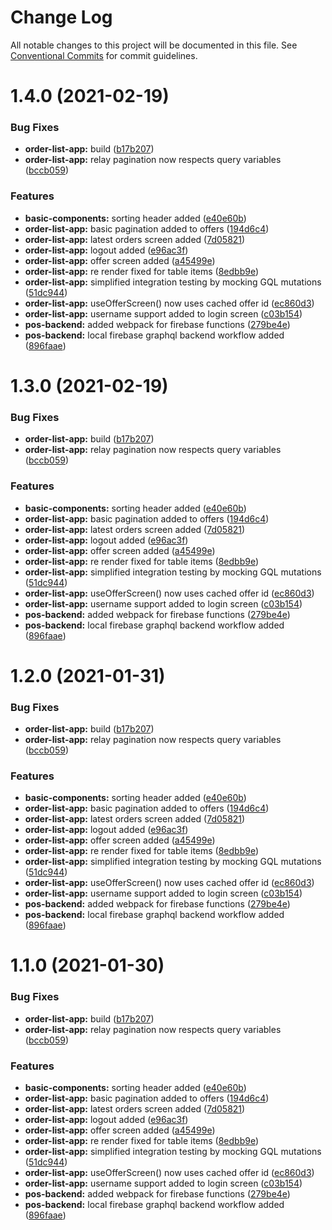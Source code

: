 # Change Log

All notable changes to this project will be documented in this file.
See [Conventional Commits](https://conventionalcommits.org) for commit guidelines.

# 1.4.0 (2021-02-19)


### Bug Fixes

* **order-list-app:** build ([b17b207](https://gitlab.com/engaging/monorepo/commit/b17b20763e93131589634c22e34afc26a34312a2))
* **order-list-app:** relay pagination now respects query variables ([bccb059](https://gitlab.com/engaging/monorepo/commit/bccb059236f6f6a8fc9d9c84b7fa1ce9d47e61c9))


### Features

* **basic-components:** sorting header added ([e40e60b](https://gitlab.com/engaging/monorepo/commit/e40e60be4b325633281d13a4ebdaedd48f70fc2e))
* **order-list-app:** basic pagination added to offers ([194d6c4](https://gitlab.com/engaging/monorepo/commit/194d6c46160cf38d7bcc582d2138c7d6dd71f9bb))
* **order-list-app:** latest orders screen added ([7d05821](https://gitlab.com/engaging/monorepo/commit/7d0582170ea79a4942c757a9d30f825b98c20499))
* **order-list-app:** logout added ([e96ac3f](https://gitlab.com/engaging/monorepo/commit/e96ac3fcd43dc6a0efbf27f4976609a402d7c8d7))
* **order-list-app:** offer screen added ([a45499e](https://gitlab.com/engaging/monorepo/commit/a45499e0dc9983a7f616a447cae86ffb9f28764d))
* **order-list-app:** re render fixed for table items ([8edbb9e](https://gitlab.com/engaging/monorepo/commit/8edbb9ee35ebccf78a37c95797eb374032591c8f))
* **order-list-app:** simplified integration testing by mocking GQL mutations ([51dc944](https://gitlab.com/engaging/monorepo/commit/51dc944efa7d82a658cd654a3bd56061fe1924a4))
* **order-list-app:** useOfferScreen() now uses cached offer id ([ec860d3](https://gitlab.com/engaging/monorepo/commit/ec860d32687f08ac6c770a74bbfcc0cf76e8b24d))
* **order-list-app:** username support added to login screen ([c03b154](https://gitlab.com/engaging/monorepo/commit/c03b154166b98e9c06d0869031a6e695d9e085be))
* **pos-backend:** added webpack for firebase functions ([279be4e](https://gitlab.com/engaging/monorepo/commit/279be4e5d21544534493ed0e2ea09c77a75e2b7b))
* **pos-backend:** local firebase graphql backend workflow added ([896faae](https://gitlab.com/engaging/monorepo/commit/896faae0c147b67b63c0733cbbd8a1cb94af222c))





# 1.3.0 (2021-02-19)


### Bug Fixes

* **order-list-app:** build ([b17b207](https://gitlab.com/engaging/monorepo/commit/b17b20763e93131589634c22e34afc26a34312a2))
* **order-list-app:** relay pagination now respects query variables ([bccb059](https://gitlab.com/engaging/monorepo/commit/bccb059236f6f6a8fc9d9c84b7fa1ce9d47e61c9))


### Features

* **basic-components:** sorting header added ([e40e60b](https://gitlab.com/engaging/monorepo/commit/e40e60be4b325633281d13a4ebdaedd48f70fc2e))
* **order-list-app:** basic pagination added to offers ([194d6c4](https://gitlab.com/engaging/monorepo/commit/194d6c46160cf38d7bcc582d2138c7d6dd71f9bb))
* **order-list-app:** latest orders screen added ([7d05821](https://gitlab.com/engaging/monorepo/commit/7d0582170ea79a4942c757a9d30f825b98c20499))
* **order-list-app:** logout added ([e96ac3f](https://gitlab.com/engaging/monorepo/commit/e96ac3fcd43dc6a0efbf27f4976609a402d7c8d7))
* **order-list-app:** offer screen added ([a45499e](https://gitlab.com/engaging/monorepo/commit/a45499e0dc9983a7f616a447cae86ffb9f28764d))
* **order-list-app:** re render fixed for table items ([8edbb9e](https://gitlab.com/engaging/monorepo/commit/8edbb9ee35ebccf78a37c95797eb374032591c8f))
* **order-list-app:** simplified integration testing by mocking GQL mutations ([51dc944](https://gitlab.com/engaging/monorepo/commit/51dc944efa7d82a658cd654a3bd56061fe1924a4))
* **order-list-app:** useOfferScreen() now uses cached offer id ([ec860d3](https://gitlab.com/engaging/monorepo/commit/ec860d32687f08ac6c770a74bbfcc0cf76e8b24d))
* **order-list-app:** username support added to login screen ([c03b154](https://gitlab.com/engaging/monorepo/commit/c03b154166b98e9c06d0869031a6e695d9e085be))
* **pos-backend:** added webpack for firebase functions ([279be4e](https://gitlab.com/engaging/monorepo/commit/279be4e5d21544534493ed0e2ea09c77a75e2b7b))
* **pos-backend:** local firebase graphql backend workflow added ([896faae](https://gitlab.com/engaging/monorepo/commit/896faae0c147b67b63c0733cbbd8a1cb94af222c))





# 1.2.0 (2021-01-31)


### Bug Fixes

* **order-list-app:** build ([b17b207](https://gitlab.com/engaging/monorepo/commit/b17b20763e93131589634c22e34afc26a34312a2))
* **order-list-app:** relay pagination now respects query variables ([bccb059](https://gitlab.com/engaging/monorepo/commit/bccb059236f6f6a8fc9d9c84b7fa1ce9d47e61c9))


### Features

* **basic-components:** sorting header added ([e40e60b](https://gitlab.com/engaging/monorepo/commit/e40e60be4b325633281d13a4ebdaedd48f70fc2e))
* **order-list-app:** basic pagination added to offers ([194d6c4](https://gitlab.com/engaging/monorepo/commit/194d6c46160cf38d7bcc582d2138c7d6dd71f9bb))
* **order-list-app:** latest orders screen added ([7d05821](https://gitlab.com/engaging/monorepo/commit/7d0582170ea79a4942c757a9d30f825b98c20499))
* **order-list-app:** logout added ([e96ac3f](https://gitlab.com/engaging/monorepo/commit/e96ac3fcd43dc6a0efbf27f4976609a402d7c8d7))
* **order-list-app:** offer screen added ([a45499e](https://gitlab.com/engaging/monorepo/commit/a45499e0dc9983a7f616a447cae86ffb9f28764d))
* **order-list-app:** re render fixed for table items ([8edbb9e](https://gitlab.com/engaging/monorepo/commit/8edbb9ee35ebccf78a37c95797eb374032591c8f))
* **order-list-app:** simplified integration testing by mocking GQL mutations ([51dc944](https://gitlab.com/engaging/monorepo/commit/51dc944efa7d82a658cd654a3bd56061fe1924a4))
* **order-list-app:** useOfferScreen() now uses cached offer id ([ec860d3](https://gitlab.com/engaging/monorepo/commit/ec860d32687f08ac6c770a74bbfcc0cf76e8b24d))
* **order-list-app:** username support added to login screen ([c03b154](https://gitlab.com/engaging/monorepo/commit/c03b154166b98e9c06d0869031a6e695d9e085be))
* **pos-backend:** added webpack for firebase functions ([279be4e](https://gitlab.com/engaging/monorepo/commit/279be4e5d21544534493ed0e2ea09c77a75e2b7b))
* **pos-backend:** local firebase graphql backend workflow added ([896faae](https://gitlab.com/engaging/monorepo/commit/896faae0c147b67b63c0733cbbd8a1cb94af222c))





# 1.1.0 (2021-01-30)


### Bug Fixes

* **order-list-app:** build ([b17b207](https://gitlab.com/engaging/monorepo/commit/b17b20763e93131589634c22e34afc26a34312a2))
* **order-list-app:** relay pagination now respects query variables ([bccb059](https://gitlab.com/engaging/monorepo/commit/bccb059236f6f6a8fc9d9c84b7fa1ce9d47e61c9))


### Features

* **basic-components:** sorting header added ([e40e60b](https://gitlab.com/engaging/monorepo/commit/e40e60be4b325633281d13a4ebdaedd48f70fc2e))
* **order-list-app:** basic pagination added to offers ([194d6c4](https://gitlab.com/engaging/monorepo/commit/194d6c46160cf38d7bcc582d2138c7d6dd71f9bb))
* **order-list-app:** latest orders screen added ([7d05821](https://gitlab.com/engaging/monorepo/commit/7d0582170ea79a4942c757a9d30f825b98c20499))
* **order-list-app:** logout added ([e96ac3f](https://gitlab.com/engaging/monorepo/commit/e96ac3fcd43dc6a0efbf27f4976609a402d7c8d7))
* **order-list-app:** offer screen added ([a45499e](https://gitlab.com/engaging/monorepo/commit/a45499e0dc9983a7f616a447cae86ffb9f28764d))
* **order-list-app:** re render fixed for table items ([8edbb9e](https://gitlab.com/engaging/monorepo/commit/8edbb9ee35ebccf78a37c95797eb374032591c8f))
* **order-list-app:** simplified integration testing by mocking GQL mutations ([51dc944](https://gitlab.com/engaging/monorepo/commit/51dc944efa7d82a658cd654a3bd56061fe1924a4))
* **order-list-app:** useOfferScreen() now uses cached offer id ([ec860d3](https://gitlab.com/engaging/monorepo/commit/ec860d32687f08ac6c770a74bbfcc0cf76e8b24d))
* **order-list-app:** username support added to login screen ([c03b154](https://gitlab.com/engaging/monorepo/commit/c03b154166b98e9c06d0869031a6e695d9e085be))
* **pos-backend:** added webpack for firebase functions ([279be4e](https://gitlab.com/engaging/monorepo/commit/279be4e5d21544534493ed0e2ea09c77a75e2b7b))
* **pos-backend:** local firebase graphql backend workflow added ([896faae](https://gitlab.com/engaging/monorepo/commit/896faae0c147b67b63c0733cbbd8a1cb94af222c))
